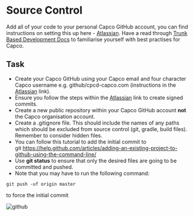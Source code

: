 # Source Control

Add all of your code to your personal Capco GitHub account, you can find instructions on setting this up here - [Atlassian](https://ilabs-capco.atlassian.net/wiki/spaces/BPG/pages/812580874/Capco+Digital+Github+Organisation+Contributions). Have a read through [Trunk Based Development Docs](https://trunkbaseddevelopment.com/) to familiarise yourself with best practises for Capco.

## Task

* Create your Capco GitHub using your Capco email and four character Capco username e.g. github/cpcd-capco.com (instructions in the [Atlassian](https://ilabs-capco.atlassian.net/wiki/spaces/BPG/pages/812580874/Capco+Digital+Github+Organisation+Contributions) link).
* Ensure you follow the steps within the [Atlassian](https://ilabs-capco.atlassian.net/wiki/spaces/BPG/pages/812580874/Capco+Digital+Github+Organisation+Contributions) link to create signed commits.
* Create a new public repository within your Capco GitHub account **not** the Capco organisation account.
* Create a .gitignore file. This should include the names of any paths which should be excluded from source control (git, gradle, build files). Remember to consider hidden files.
* You can follow this tutorial to add the initial commit to git <https://help.github.com/articles/adding-an-existing-project-to-github-using-the-command-line/>
* Use **git status** to ensure that only the desired files are going to be committed and pushed.
* Note that you may have to run the following command:

```git push -uf origin master```

to force the initial commit

![github](attachments/418971746/429096961.png?height=250)
